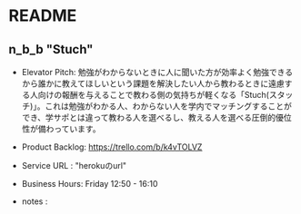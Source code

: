 # README

## n_b_b "Stuch"
* Elevator Pitch: 勉強がわからないときに人に聞いた方が効率よく勉強できるから誰かに教えてほしいという課題を解決したい人から教わるときに遠慮する人向けの報酬を与えることで教わる側の気持ちが軽くなる「Stuch(スタッチ)」。これは勉強がわかる人、わからない人を学内でマッチングすることができ、学サポとは違って教わる人を選べるし、教える人を選べる圧倒的優位性が備わっています。

* Product Backlog: https://trello.com/b/k4vTOLVZ
* Service URL : "herokuのurl"
* Business Hours: Friday 12:50 - 16:10
* notes :

